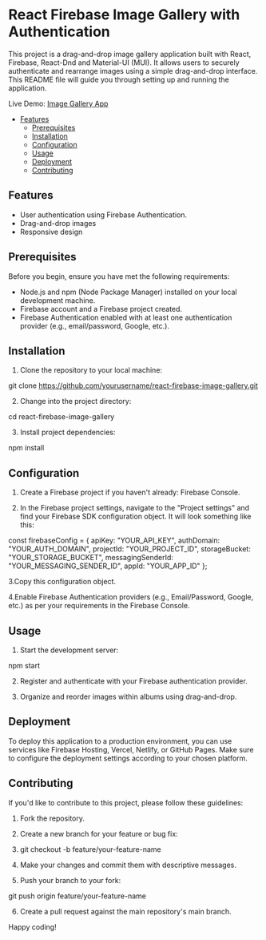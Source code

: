 # React Firebase Image Gallery with Authentication

This project is a drag-and-drop image gallery application built with React, Firebase, React-Dnd and Material-UI (MUI). It allows users to securely authenticate and rearrange images using a simple drag-and-drop interface. This README file will guide you through setting up and running the application.

Live Demo: [Image Gallery App](http://localhost:3000)

- [Features](#features)
  - [Prerequisites](#prerequisites)
  - [Installation](#installation)
  - [Configuration](#configuration)
  - [Usage](#usage)
  - [Deployment](#deployment)
  - [Contributing](#contributing)

## Features

- User authentication using Firebase Authentication.
- Drag-and-drop images
- Responsive design

## Prerequisites

Before you begin, ensure you have met the following requirements:

- Node.js and npm (Node Package Manager) installed on your local development machine.
- Firebase account and a Firebase project created.
- Firebase Authentication enabled with at least one authentication provider (e.g., email/password, Google, etc.).

## Installation

1. Clone the repository to your local machine:

git clone https://github.com/yourusername/react-firebase-image-gallery.git

2. Change into the project directory:

cd react-firebase-image-gallery

3. Install project dependencies:

npm install

## Configuration

1. Create a Firebase project if you haven't already: Firebase Console.

2. In the Firebase project settings, navigate to the "Project settings" and find your Firebase SDK configuration object. It will look something like this:

const firebaseConfig = {
apiKey: "YOUR_API_KEY",
authDomain: "YOUR_AUTH_DOMAIN",
projectId: "YOUR_PROJECT_ID",
storageBucket: "YOUR_STORAGE_BUCKET",
messagingSenderId: "YOUR_MESSAGING_SENDER_ID",
appId: "YOUR_APP_ID"
};

3.Copy this configuration object.

4.Enable Firebase Authentication providers (e.g., Email/Password, Google, etc.) as per your requirements in the Firebase Console.

## Usage

1. Start the development server:

npm start

2. Register and authenticate with your Firebase authentication provider.

3. Organize and reorder images within albums using drag-and-drop.

## Deployment

To deploy this application to a production environment, you can use services like Firebase Hosting, Vercel, Netlify, or GitHub Pages. Make sure to configure the deployment settings according to your chosen platform.

## Contributing

If you'd like to contribute to this project, please follow these guidelines:

1. Fork the repository.

2. Create a new branch for your feature or bug fix:

3. git checkout -b feature/your-feature-name

4. Make your changes and commit them with descriptive messages.

5. Push your branch to your fork:

git push origin feature/your-feature-name

6. Create a pull request against the main repository's main branch.

Happy coding!

